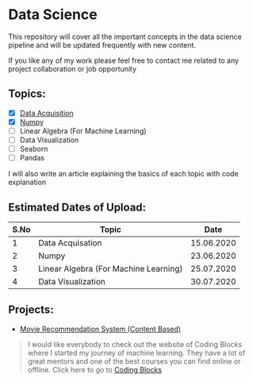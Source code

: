 # **Data Science**

This repository will cover all the important concepts in the data science pipeline and will be updated frequently with new content.

If you like any of my work please feel free to contact me related to any project collaboration or job opportunity

## **Topics**:

- [x] [Data Acquisition](https://github.com/aryanchugh816/Data-Science/tree/master/01%20-%20Data%20Acquisition)
- [x] [Numpy](https://github.com/aryanchugh816/Data-Science/tree/master/02%20-%20NumPy)
- [ ] Linear Algebra (For Machine Learning)
- [ ] Data Visualization
- [ ] Seaborn
- [ ] Pandas

I will also write an article explaining the basics of each topic with code explanation

## **Estimated Dates of Upload**:

| S.No | Topic                                 | Date       |
| ---- | ------------------------------------- | ---------- |
| 1    | Data Acquisation                      | 15.06.2020 |
| 2    | Numpy                                 | 23.06.2020 |
| 3    | Linear Algebra (For Machine Learning) | 25.07.2020 |
| 4    | Data Visualization                    | 30.07.2020 |

## **Projects**:

- [Movie Recommendation System (Content Based)](https://github.com/aryanchugh816/Data-Science/tree/master/PROJECTS/01%20-%20Movie%20Recommendation%20System)

> I would like everybody to check out the website of Coding Blocks where I started my journey of machine learning. They have a lot of great mentors and one of the best courses you can find online or offline.
> Click here to go to [Coding Blocks](https://codingblocks.com/)
